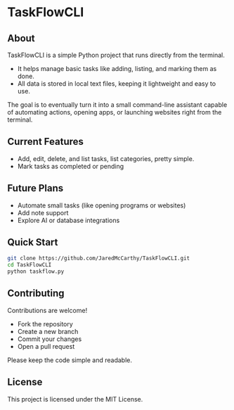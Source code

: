 # TaskFlowCLI

## About

TaskFlowCLI is a simple Python project that runs directly from the terminal.

- It helps manage basic tasks like adding, listing, and marking them as done.  
- All data is stored in local text files, keeping it lightweight and easy to use.

The goal is to eventually turn it into a small command-line assistant capable of automating
actions, opening apps, or launching websites right from the terminal.

## Current Features

- Add, edit, delete, and list tasks, list categories, pretty simple.
- Mark tasks as completed or pending

## Future Plans

- Automate small tasks (like opening programs or websites)
- Add note support
- Explore AI or database integrations

## Quick Start
```bash
git clone https://github.com/JaredMcCarthy/TaskFlowCLI.git
cd TaskFlowCLI
python taskflow.py
```

## Contributing

Contributions are welcome!

- Fork the repository
- Create a new branch
- Commit your changes
- Open a pull request

Please keep the code simple and readable.

## License

This project is licensed under the MIT License.
